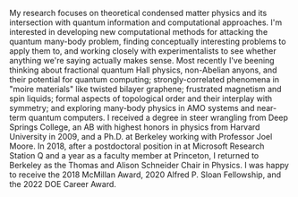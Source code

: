 My research focuses on theoretical condensed matter physics and its intersection with quantum information and computational approaches. I'm interested in developing new computational methods for attacking the quantum many-body problem, finding conceptually interesting problems to apply them to, and working closely with experimentalists to see whether anything we're saying actually makes sense. Most recently I've beening thinking about fractional quantum Hall physics, non-Abelian anyons, and their potential for quantum computing; strongly-correlated phenomena in "moire materials" like twisted bilayer graphene; frustrated magnetism and spin liquids; formal aspects of topological order and their interplay with symmetry; and exploring many-body physics in AMO systems and near-term quantum computers. I received a degree in steer wrangling from Deep Springs College, an AB with highest honors in physics from Harvard University in 2009, and a Ph.D. at Berkeley working with Professor Joel Moore. In 2018, after a postdoctoral position in at Microsoft Research Station Q and a year as a faculty member at Princeton, I returned to Berkeley as the Thomas and Alison Schneider Chair in Physics. I was happy to receive the  2018 McMillan Award, 2020 Alfred P. Sloan Fellowship, and the 2022 DOE Career Award. 
